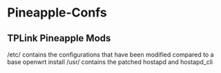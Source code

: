 Pineapple-Confs
===============

TPLink Pineapple Mods
---------------------

/etc/ contains the configurations that have been modified compared to a base openwrt install
/usr/ contains the patched hostapd and hostapd_cli

